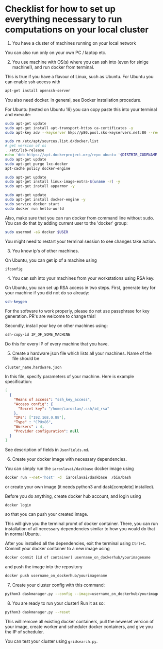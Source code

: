 # Checklist for how to set up everything necessary to run computations on your local cluster


1. You have a cluster of machines running on your local network

You can also run only on your own PC / laptop etc.

2. You use machine with OS(s) where you can ssh into (even for sinlge machine!), and run docker from terminal.

This is true if you have a flavour of Linux, such as Ubuntu. 
For Ubuntu you can enable ssh access with 

```bash
apt-get install openssh-server
```

You also need docker. In general, see Docker installation procedure.

For Ubuntu (tested on Ubuntu 16) you can copy paste this into your terminal and execute:

```bash
sudo apt-get update
sudo apt-get install apt-transport-https ca-certificates -y
sudo apt-key adv --keyserver hkp://p80.pool.sks-keyservers.net:80 --recv-keys 58118E89F3A912897C070ADBF76221572C52609D

sudo rm /etc/apt/sources.list.d/docker.list
# get version of os
. /etc/lsb-release
echo 'deb https://apt.dockerproject.org/repo ubuntu-'$DISTRIB_CODENAME' main' | sudo tee --append /etc/apt/sources.list.d/docker.list
sudo apt-get update
sudo apt-get purge lxc-docker
apt-cache policy docker-engine

sudo apt-get update
sudo apt-get install linux-image-extra-$(uname -r) -y
sudo apt-get install apparmor -y

sudo apt-get update
sudo apt-get install docker-engine -y
sudo service docker start
sudo docker run hello-world
```

Also, make sure that you can run docker from command line without sudo.
You can do that by adding current user to the 'docker' group:

```bash
sudo usermod -aG docker $USER
```

You might need to restart your terminal session to see changes take 
action.

3. You know ip's of other machines.

On Ubuntu, you can get ip of a machine using 

```bash
ifconfig
```

4. You can ssh into your machines from your workstations using RSA key.

On Ubuntu, you can set up RSA access in two steps.
First, generate key for your machine if you did not do so already:

```bash
ssh-keygen
``` 

For the software to work properly, please do not use passphrase 
for key generation. PR's are welcome to change this!

Secondly, install your key on other machines using:

```bash
ssh-copy-id IP_OF_SOME_MACHINE
```

Do this for every IP of every machine that you have.

5. Create a hardware json file which lists all your machines. Name of the file should be 

`cluster_name.hardware.json`

In this file, specify parameters of your machine. Here is example specification:

```json
[
  {
    "Means of access": "ssh_key_access",
    "Access config": {
      "Secret key": "/home/iaroslav/.ssh/id_rsa"
    },
    "IPs": ["192.168.0.88"],
    "Type" : "CPUx86",
    "Workers" : 4,
    "Provider configuration": null
  }
]
``` 

See description of fields in `JsonFields.md`.

6. Create your docker image with necessary dependencies. 

You can simply run the `iaroslavai/daskbase`  docker image using

```bash
docker run --net='host' -d  iaroslavai/daskbase  /bin/bash 
```

or create your own image (it needs python3 and dask[complete] 
installed).

Before you do anything, create docker hub account, and login using

```bash
docker login
```

so that you can push your created image.

This will give you the terminal promt of docker container. 
There, you can run installation of all necessary dependencies
similar to how you would do that in normal Ubuntu.

After you installed all the dependencies, exit the terminal using
`Ctrl+C`. Commit your docker container to a new image using

```bash 
docker commit [id of container] username_on_dockerhub/yourimagename
```

and push the image into the repository

```bash 
docker push username_on_dockerhub/yourimagename
```

7. Create your cluster config with this command:

```bash 
python3 daskmanager.py --config --image=username_on_dockerhub/yourimagename
```

8. You are ready to run your cluster! Run it as so:

```bash 
python3 daskmanager.py --reset
```

This will remove all existing docker containers, pull the neweset 
version of your image, create worker and scheduler docker 
containers, and give you the IP of scheduler.

You can test your cluster using `gridsearch.py`.